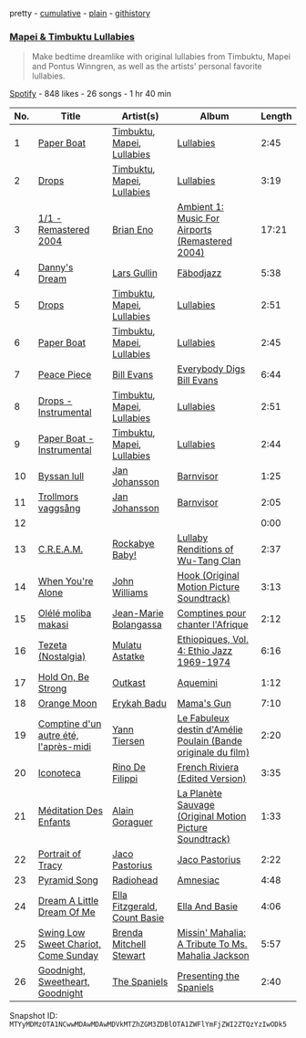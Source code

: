 pretty - [cumulative](/playlists/cumulative/37i9dQZF1DX5EArHoxaUqO.md) - [plain](/playlists/plain/37i9dQZF1DX5EArHoxaUqO) - [githistory](https://github.githistory.xyz/mackorone/spotify-playlist-archive/blob/main/playlists/plain/37i9dQZF1DX5EArHoxaUqO)

### [Mapei & Timbuktu Lullabies](https://open.spotify.com/playlist/37i9dQZF1DX5EArHoxaUqO)

> Make bedtime dreamlike with original lullabies from Timbuktu, Mapei and Pontus Winngren, as well as the artists' personal favorite lullabies.

[Spotify](https://open.spotify.com/user/spotify) - 848 likes - 26 songs - 1 hr 40 min

| No. | Title | Artist(s) | Album | Length |
|---|---|---|---|---|
| 1 | [Paper Boat](https://open.spotify.com/track/6MwywkGKmWtYDtsHEtVnB4) | [Timbuktu](https://open.spotify.com/artist/4bOG1sx3QHFbOUVLNmMpPe), [Mapei](https://open.spotify.com/artist/6baWjwY7WiVPCZcW7pqqhz), [Lullabies](https://open.spotify.com/artist/49Ig1fdepIMRJ5JUIr7Ppg) | [Lullabies](https://open.spotify.com/album/1Lcth0stK7A9Xl46Gknzc7) | 2:45 |
| 2 | [Drops](https://open.spotify.com/track/3CknObGZkPnOdBIhN83Bu2) | [Timbuktu](https://open.spotify.com/artist/4bOG1sx3QHFbOUVLNmMpPe), [Mapei](https://open.spotify.com/artist/6baWjwY7WiVPCZcW7pqqhz), [Lullabies](https://open.spotify.com/artist/49Ig1fdepIMRJ5JUIr7Ppg) | [Lullabies](https://open.spotify.com/album/1Lcth0stK7A9Xl46Gknzc7) | 3:19 |
| 3 | [1/1 \- Remastered 2004](https://open.spotify.com/track/3bCmDqflFBHijgJfvtqev5) | [Brian Eno](https://open.spotify.com/artist/7MSUfLeTdDEoZiJPDSBXgi) | [Ambient 1: Music For Airports \(Remastered 2004\)](https://open.spotify.com/album/063f8Ej8rLVTz9KkjQKEMa) | 17:21 |
| 4 | [Danny's Dream](https://open.spotify.com/track/13hLjPatKentvawsFceF9a) | [Lars Gullin](https://open.spotify.com/artist/4gquwMHteaMQ0ZQOMj9CsI) | [Fäbodjazz](https://open.spotify.com/album/698BkVjPZ6aBbp4OP1jLyW) | 5:38 |
| 5 | [Drops](https://open.spotify.com/track/2rZaw05jYJmirqBdtozMn5) | [Timbuktu](https://open.spotify.com/artist/4bOG1sx3QHFbOUVLNmMpPe), [Mapei](https://open.spotify.com/artist/6baWjwY7WiVPCZcW7pqqhz), [Lullabies](https://open.spotify.com/artist/49Ig1fdepIMRJ5JUIr7Ppg) | [Lullabies](https://open.spotify.com/album/1Lcth0stK7A9Xl46Gknzc7) | 2:51 |
| 6 | [Paper Boat](https://open.spotify.com/track/6VjgIisK90Sl675bjCLJGD) | [Timbuktu](https://open.spotify.com/artist/4bOG1sx3QHFbOUVLNmMpPe), [Mapei](https://open.spotify.com/artist/6baWjwY7WiVPCZcW7pqqhz), [Lullabies](https://open.spotify.com/artist/49Ig1fdepIMRJ5JUIr7Ppg) | [Lullabies](https://open.spotify.com/album/1Lcth0stK7A9Xl46Gknzc7) | 2:45 |
| 7 | [Peace Piece](https://open.spotify.com/track/58yFroDNbzHpYzvicaC0de) | [Bill Evans](https://open.spotify.com/artist/4jXfFzeP66Zy67HM2mvIIF) | [Everybody Digs Bill Evans](https://open.spotify.com/album/2zSAVheEFBPMuUozd6C9gt) | 6:44 |
| 8 | [Drops \- Instrumental](https://open.spotify.com/track/5vzZHEuFmRoJhCc5SBDRin) | [Timbuktu](https://open.spotify.com/artist/4bOG1sx3QHFbOUVLNmMpPe), [Mapei](https://open.spotify.com/artist/6baWjwY7WiVPCZcW7pqqhz), [Lullabies](https://open.spotify.com/artist/49Ig1fdepIMRJ5JUIr7Ppg) | [Lullabies](https://open.spotify.com/album/1Lcth0stK7A9Xl46Gknzc7) | 2:51 |
| 9 | [Paper Boat \- Instrumental](https://open.spotify.com/track/5DG8aEmZHVDOnI2D6VsuT5) | [Timbuktu](https://open.spotify.com/artist/4bOG1sx3QHFbOUVLNmMpPe), [Mapei](https://open.spotify.com/artist/6baWjwY7WiVPCZcW7pqqhz), [Lullabies](https://open.spotify.com/artist/49Ig1fdepIMRJ5JUIr7Ppg) | [Lullabies](https://open.spotify.com/album/1Lcth0stK7A9Xl46Gknzc7) | 2:44 |
| 10 | [Byssan lull](https://open.spotify.com/track/0VGKHZHCdEl8tq2Aqin8uI) | [Jan Johansson](https://open.spotify.com/artist/6DEfX2tZzx9iANmaErvLGf) | [Barnvisor](https://open.spotify.com/album/4vVAWhdb0dpfqiqfdKAIR0) | 1:25 |
| 11 | [Trollmors vaggsång](https://open.spotify.com/track/0HnzYVsrjA2RRHERHIAyvR) | [Jan Johansson](https://open.spotify.com/artist/6DEfX2tZzx9iANmaErvLGf) | [Barnvisor](https://open.spotify.com/album/4vVAWhdb0dpfqiqfdKAIR0) | 2:05 |
| 12 | [](https://open.spotify.com/track/0Pjue24T1DIPZMNvQN06g1) | [](https://open.spotify.com/artist/0LyfQWJT6nXafLPZqxe9Of) | [](https://open.spotify.com/album/4uvvhkcmUIhQ3h9hvLSCk4) | 0:00 |
| 13 | [C.R.E.A.M.](https://open.spotify.com/track/5ya6T5IWJLxl616Bf7DSaO) | [Rockabye Baby!](https://open.spotify.com/artist/5bHjVR4F2Tfq4Ha6x7K6wU) | [Lullaby Renditions of Wu\-Tang Clan](https://open.spotify.com/album/7daFeFeJyRZP6NiEXWMsI8) | 2:37 |
| 14 | [When You're Alone](https://open.spotify.com/track/6wumwltdJFMgSivEJ34W2I) | [John Williams](https://open.spotify.com/artist/3dRfiJ2650SZu6GbydcHNb) | [Hook \(Original Motion Picture Soundtrack\)](https://open.spotify.com/album/2SNJN8cmx15IVdSa5jJCVR) | 3:13 |
| 15 | [Olélé moliba makasi](https://open.spotify.com/track/0GOVrPqk9SXO1ap6LDH9q2) | [Jean\-Marie Bolangassa](https://open.spotify.com/artist/5EYMCZHZySno9oBjAYcHYz) | [Comptines pour chanter l'Afrique](https://open.spotify.com/album/4Y5OKDlEAT0B9h6JywQix2) | 2:12 |
| 16 | [Tezeta \(Nostalgia\)](https://open.spotify.com/track/414J8tKHbtF16XOiHGBEso) | [Mulatu Astatke](https://open.spotify.com/artist/7HGFXtBhRq3g1Ma3nH4Rgv) | [Ethiopiques, Vol\. 4: Ethio Jazz 1969\-1974](https://open.spotify.com/album/5VKvVk4gaPAJyXjof8NnzX) | 6:16 |
| 17 | [Hold On, Be Strong](https://open.spotify.com/track/7g8S0N45Tkp7yE1WEWRwyu) | [Outkast](https://open.spotify.com/artist/1G9G7WwrXka3Z1r7aIDjI7) | [Aquemini](https://open.spotify.com/album/5ceB3rxgXqIRpsOvVzTG28) | 1:12 |
| 18 | [Orange Moon](https://open.spotify.com/track/5dlfvkyZOuBCFP1KbzRHUx) | [Erykah Badu](https://open.spotify.com/artist/7IfculRW2WXyzNQ8djX8WX) | [Mama's Gun](https://open.spotify.com/album/3cADvHRdKniF9ELCn1zbGH) | 7:10 |
| 19 | [Comptine d'un autre été, l'après\-midi](https://open.spotify.com/track/14rZjW3RioG7WesZhYESso) | [Yann Tiersen](https://open.spotify.com/artist/00sazWvoTLOqg5MFwC68Um) | [Le Fabuleux destin d'Amélie Poulain \(Bande originale du film\)](https://open.spotify.com/album/6PRPYATK5VvjZ2p911y6U0) | 2:20 |
| 20 | [Iconoteca](https://open.spotify.com/track/7xpKSrGAp1ZpX84Ui6Gc67) | [Rino De Filippi](https://open.spotify.com/artist/5P3033vbGD0XwYwqNEIRK0) | [French Riviera \(Edited Version\)](https://open.spotify.com/album/1DiOn1vpniiSJW8uqo6M45) | 3:35 |
| 21 | [Méditation Des Enfants](https://open.spotify.com/track/3wRs0OVDfZU0Hs4Jw7A2xh) | [Alain Goraguer](https://open.spotify.com/artist/2yenSHFA1v0ZsCMFWr5N1M) | [La Planète Sauvage \(Original Motion Picture Soundtrack\)](https://open.spotify.com/album/4BF1mMXkDo1NcJCgEBXKEk) | 1:33 |
| 22 | [Portrait of Tracy](https://open.spotify.com/track/5NBAy2oiS9OIWyAZhklsH2) | [Jaco Pastorius](https://open.spotify.com/artist/3U3C9o6UTYNdEsDckpRyvX) | [Jaco Pastorius](https://open.spotify.com/album/6SsT4Zyev0zS7eocL0B72m) | 2:22 |
| 23 | [Pyramid Song](https://open.spotify.com/track/55q3Ro66yXWi9rsEddeEN4) | [Radiohead](https://open.spotify.com/artist/4Z8W4fKeB5YxbusRsdQVPb) | [Amnesiac](https://open.spotify.com/album/1HrMmB5useeZ0F5lHrMvl0) | 4:48 |
| 24 | [Dream A Little Dream Of Me](https://open.spotify.com/track/7sO8fLoq7H3er7C24UtLiF) | [Ella Fitzgerald](https://open.spotify.com/artist/5V0MlUE1Bft0mbLlND7FJz), [Count Basie](https://open.spotify.com/artist/2jFZlvIea42ZvcCw4OeEdA) | [Ella And Basie](https://open.spotify.com/album/752AJr22BFy9yubj4XJauv) | 4:06 |
| 25 | [Swing Low Sweet Chariot, Come Sunday](https://open.spotify.com/track/5wXulQePYdipf5yZuFjZS8) | [Brenda Mitchell Stewart](https://open.spotify.com/artist/4cIe8bqCXOsO0tUqS6qjqq) | [Missin' Mahalia: A Tribute To Ms\. Mahalia Jackson](https://open.spotify.com/album/1Dp5fbc3wjdY9YMGHCWgP2) | 5:57 |
| 26 | [Goodnight, Sweetheart, Goodnight](https://open.spotify.com/track/5VLKQp1YTubqXJ02HnViz5) | [The Spaniels](https://open.spotify.com/artist/0EkpTQlDjByRT3m4wOsr4P) | [Presenting the Spaniels](https://open.spotify.com/album/3FXBB39hDogIg4qUjEmVn2) | 2:40 |

Snapshot ID: `MTYyMDMzOTA1NCwwMDAwMDAwMDVkMTZhZGM3ZDBlOTA1ZWFlYmFjZWI2ZTQzYzIwODk5`
